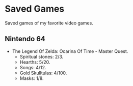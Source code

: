 # Saved Games
Saved games of my favorite video games.

## Nintendo 64
* The Legend Of Zelda: Ocarina Of Time - Master Quest.
  * Spiritual stones: 2/3.
  * Hearths: 5/20.
  * Songs: 4/12.
  * Gold Skulltulas: 4/100.
  * Masks: 1/8.
